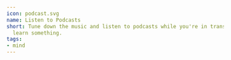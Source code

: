 ```yaml
---
icon: podcast.svg
name: Listen to Podcasts
short: Tune down the music and listen to podcasts while you're in transit. You might
  learn something.
tags:
- mind
---
```

